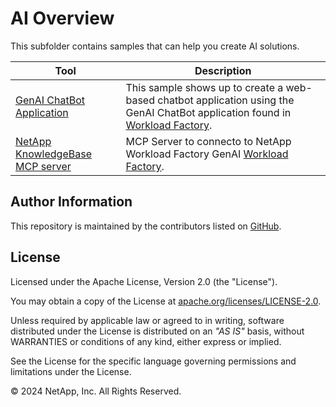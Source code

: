 # AI Overview
This subfolder contains samples that can help you create AI solutions.

| Tool                                                              | Description                                                                                                                                                           |
|-------------------------------------------------------------------|-----------------------------------------------------------------------------------------------------------------------------------------------------------------------|
| [GenAI ChatBot Application](/AI/GenAI-ChatBot-application-sample) | This sample shows up to create a web-based chatbot application using the GenAI ChatBot application found in [Workload Factory](https://console.workloads.netapp.com). |
| [NetApp KnowledgeBase MCP server](/AI/NetApp-KnowledgeBase-MCP-server)  | MCP Server to connecto to NetApp Workload Factory GenAI [Workload Factory](https://console.workloads.netapp.com).                                                     |

## Author Information

This repository is maintained by the contributors listed on [GitHub](https://github.com/NetApp/FSx-ONTAP-samples-scripts/graphs/contributors).

## License

Licensed under the Apache License, Version 2.0 (the "License").

You may obtain a copy of the License at [apache.org/licenses/LICENSE-2.0](http://www.apache.org/licenses/LICENSE-2.0).

Unless required by applicable law or agreed to in writing, software distributed under the License is distributed on an _"AS IS"_ basis, without WARRANTIES or conditions of any kind, either express or implied.

See the License for the specific language governing permissions and limitations under the License.

© 2024 NetApp, Inc. All Rights Reserved.
